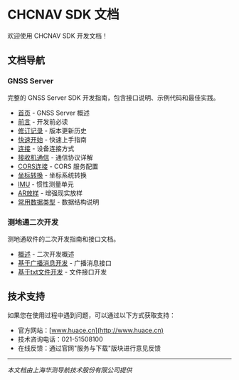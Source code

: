# CHCNAV SDK 文档

欢迎使用 CHCNAV SDK 开发文档！

## 文档导航

### GNSS Server
完整的 GNSS Server SDK 开发指南，包含接口说明、示例代码和最佳实践。

- [首页](gnssserver/index.md) - GNSS Server 概述
- [前言](gnssserver/前言.md) - 开发前必读
- [修订记录](gnssserver/修订.md) - 版本更新历史
- [快速开始](gnssserver/快速开始.md) - 快速上手指南
- [连接](gnssserver/连接.md) - 设备连接方式
- [接收机通信](gnssserver/接收机通信.md) - 通信协议详解
- [CORS连接](gnssserver/CORS连接.md) - CORS 服务配置
- [坐标转换](gnssserver/坐标转换.md) - 坐标系统转换
- [IMU](gnssserver/IMU.md) - 惯性测量单元
- [AR放样](gnssserver/AR放样.md) - 增强现实放样
- [常用数据类型](gnssserver/常用数据类型.md) - 数据结构说明

### 测地通二次开发
测地通软件的二次开发指南和接口文档。

- [概述](测地通二次开发/测地通二次开发.md) - 二次开发概述
- [基于广播消息开发](测地通二次开发/基于广播消息开发.md) - 广播消息接口
- [基于txt文件开发](测地通二次开发/基于txt文件开发.md) - 文件接口开发

## 技术支持

如果您在使用过程中遇到问题，可以通过以下方式获取支持：

- 官方网站：[www.huace.cn](http://www.huace.cn)
- 技术咨询电话：021-51508100
- 在线反馈：通过官网"服务与下载"版块进行意见反馈

---

*本文档由上海华测导航技术股份有限公司提供*
